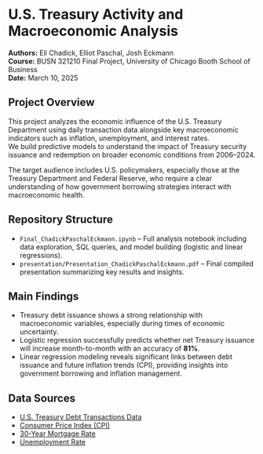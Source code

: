 # U.S. Treasury Activity and Macroeconomic Analysis

**Authors:** Eli Chadick, Elliot Paschal, Josh Eckmann  
**Course:** BUSN 321210 Final Project, University of Chicago Booth School of Business  
**Date:** March 10, 2025

## Project Overview

This project analyzes the economic influence of the U.S. Treasury Department using daily transaction data alongside key macroeconomic indicators such as inflation, unemployment, and interest rates.  
We build predictive models to understand the impact of Treasury security issuance and redemption on broader economic conditions from 2006–2024.

The target audience includes U.S. policymakers, especially those at the Treasury Department and Federal Reserve, who require a clear understanding of how government borrowing strategies interact with macroeconomic health.

## Repository Structure

- `Final_ChadickPaschalEckmann.ipynb` – Full analysis notebook including data exploration, SQL queries, and model building (logistic and linear regressions).
- `presentation/Presentation_ChadickPaschalEckmann.pdf` – Final compiled presentation summarizing key results and insights.

## Main Findings

- Treasury debt issuance shows a strong relationship with macroeconomic variables, especially during times of economic uncertainty.
- Logistic regression successfully predicts whether net Treasury issuance will increase month-to-month with an accuracy of **81%**.
- Linear regression modeling reveals significant links between debt issuance and future inflation trends (CPI), providing insights into government borrowing and inflation management.

## Data Sources

- [U.S. Treasury Debt Transactions Data](https://fiscaldata.treasury.gov)
- [Consumer Price Index (CPI)](https://fred.stlouisfed.org/series/CPIAUCSL)
- [30-Year Mortgage Rate](https://fred.stlouisfed.org/series/MORTGAGE30US)
- [Unemployment Rate](https://fred.stlouisfed.org/series/UNRATE)

